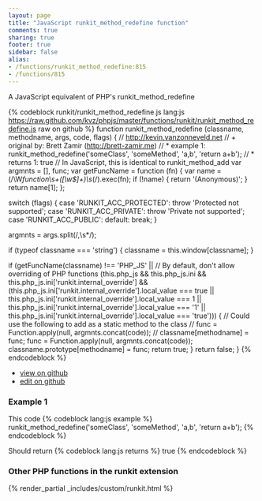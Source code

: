 ```yaml
---
layout: page
title: "JavaScript runkit_method_redefine function"
comments: true
sharing: true
footer: true
sidebar: false
alias:
- /functions/runkit_method_redefine:815
- /functions/815
---
```

<!-- Generated by Rakefile:build -->
A JavaScript equivalent of PHP's runkit_method_redefine

{% codeblock runkit/runkit_method_redefine.js lang:js https://raw.github.com/kvz/phpjs/master/functions/runkit/runkit_method_redefine.js raw on github %}
function runkit_method_redefine (classname, methodname, args, code, flags) {
  // http://kevin.vanzonneveld.net
  // +   original by: Brett Zamir (http://brett-zamir.me)
  // *     example 1: runkit_method_redefine('someClass', 'someMethod', 'a,b', 'return a+b');
  // *     returns 1: true
  // In JavaScript, this is identical to runkit_method_add
  var argmnts = [],
    func;
  var getFuncName = function (fn) {
    var name = (/\W*function\s+([\w\$]+)\s*\(/).exec(fn);
    if (!name) {
      return '(Anonymous)';
    }
    return name[1];
  };

  switch (flags) {
  case 'RUNKIT_ACC_PROTECTED':
    throw 'Protected not supported';
  case 'RUNKIT_ACC_PRIVATE':
    throw 'Private not supported';
  case 'RUNKIT_ACC_PUBLIC':
  default:
    break;
  }

  argmnts = args.split(/,\s*/);

  if (typeof classname === 'string') {
    classname = this.window[classname];
  }

  if (getFuncName(classname) !== 'PHP_JS' || // By default, don't allow overriding of PHP functions
  (this.php_js && this.php_js.ini && this.php_js.ini['runkit.internal_override'] && (this.php_js.ini['runkit.internal_override'].local_value === true || this.php_js.ini['runkit.internal_override'].local_value === 1 || this.php_js.ini['runkit.internal_override'].local_value === '1' || this.php_js.ini['runkit.internal_override'].local_value === 'true'))) {
    // Could use the following to add as a static method to the class
    //        func = Function.apply(null, argmnts.concat(code));
    //            classname[methodname] = func;
    func = Function.apply(null, argmnts.concat(code));
    classname.prototype[methodname] = func;
    return true;
  }
  return false;
}
{% endcodeblock %}

 - [view on github](https://github.com/kvz/phpjs/blob/master/functions/runkit/runkit_method_redefine.js)
 - [edit on github](https://github.com/kvz/phpjs/edit/master/functions/runkit/runkit_method_redefine.js)

### Example 1
This code
{% codeblock lang:js example %}
runkit_method_redefine('someClass', 'someMethod', 'a,b', 'return a+b');
{% endcodeblock %}

Should return
{% codeblock lang:js returns %}
true
{% endcodeblock %}


### Other PHP functions in the runkit extension
{% render_partial _includes/custom/runkit.html %}
